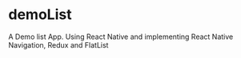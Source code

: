 # demoList
A Demo list App. Using React Native and implementing React Native Navigation, Redux and FlatList
